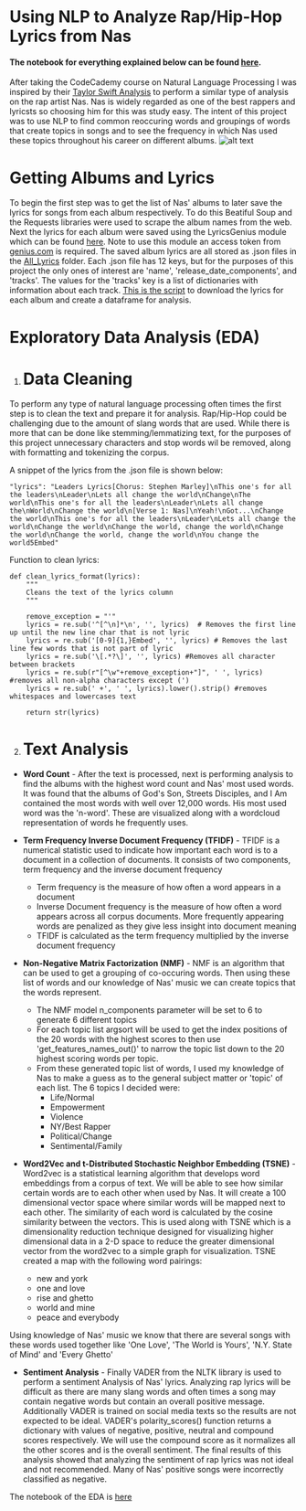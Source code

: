 # Using NLP to Analyze Rap/Hip-Hop Lyrics from Nas
#### The notebook for everything explained below can be found [here](Nas_Lyrics_EDA.ipynb). 
After taking the CodeCademy course on Natural Language Processing I was inspired by their [Taylor Swift Analysis](https://www.codecademy.com/article/the-machine-learning-process-taylor-swift) to perform a similar type of analysis on the rap artist Nas. Nas is widely regarded as one of the best rappers and lyricsts so choosing him for this was study easy. The intent of this project was to use NLP to find common reoccuring words and groupings of words that create topics in songs and to see the frequency in which Nas used these topics throughout his career on different albums.
![alt text](https://github.com/Raatid-Dilly/Nas_Lyrics_NLP_Analysis/blob/main/images/nas_image.png?raw=true)

# Getting Albums and Lyrics
To begin the first step was to get the list of Nas' albums to later save the lyrics for songs from each album respectively. To do this Beatiful Soup and the Requests libraries were used to scrape the album names from the web. Next the lyrics for each album were saved using the LyricsGenius module which can be found [here](https://lyricsgenius.readthedocs.io/en/master/). Note to use this module an access token from [genius.com](https://docs.genius.com/#/getting-started-h1) is required. The saved album lyrics are all stored as .json files in the [All_Lyrics](https://github.com/Raatid-Dilly/Nas_Lyrics_NLP_Analysis/tree/main/All_Albums) folder. Each .json file has 12 keys, but for the purposes of this project the only ones of interest are 'name', 'release_date_components', and 'tracks'. The values for the 'tracks' key is a list of dictionaries with information about each track. [This is the script](https://github.com/Raatid-Dilly/Nas_Lyrics_NLP_Analysis/blob/main/music.py) to download the lyrics for each album and create a dataframe for analysis.

# Exploratory Data Analysis (EDA)
1. # Data Cleaning
To perform any type of natural language processing often times the first step is to clean the text and prepare it for analysis. Rap/Hip-Hop could be challenging due to the amount of slang words that are used. While there is more that can be done like stemming/lemmatizing text, for the purposes of this project unnecessary characters and stop words wil be removed, along with formatting and tokenizing the corpus.  

A snippet of the lyrics from the .json file is shown below:

```"lyrics": "Leaders Lyrics[Chorus: Stephen Marley]\nThis one's for all the leaders\nLeader\nLets all change the world\nChange\nThe world\nThis one's for all the leaders\nLeader\nLets all change the\nWorld\nChange the world\n[Verse 1: Nas]\nYeah!\nGot...\nChange the world\nThis one's for all the leaders\nLeader\nLets all change the world\nChange the world\nChange the world, change the world\nChange the world\nChange the world, change the world\nYou change the world5Embed"```

Function to clean lyrics:
```
def clean_lyrics_format(lyrics):
    """
    Cleans the text of the lyrics column
    """
    
    remove_exception = "'"
    lyrics = re.sub('^[^\n]*\n', '', lyrics)  # Removes the first line up until the new line char that is not lyric
    lyrics = re.sub('[0-9]{1,}Embed', '', lyrics) # Removes the last line few words that is not part of lyric
    lyrics = re.sub('\[.*?\]', '', lyrics) #Removes all character between brackets
    lyrics = re.sub(r"[^\w"+remove_exception+"]", ' ', lyrics) #removes all non-alpha characters except (')
    lyrics = re.sub(' +', ' ', lyrics).lower().strip() #removes whitespaces and lowercases text
    
    return str(lyrics)
```
2. # Text Analysis
  - **Word Count** - After the text is processed, next is performing analysis to find the albums with the highest word count and Nas' most used words. It was found that the albums of God's Son, Streets Disciples, and I Am contained the most words with well over 12,000 words. His most used word was the 'n-word'. These are visualized along with a wordcloud representation of words he frequently uses.
  
  * **Term Frequency Inverse Document Frequency (TFIDF)** - TFIDF is a numerical statistic used to indicate how important each word is to a document in a collection of documents. It consists of two components, term frequency and the inverse document frequency
    - Term frequency is the measure of how often a word appears in a document
    - Inverse Document frequency is the measure of how often a word appears across all corpus documents. More frequently appearing words are penalized as they give less insight into document meaning
    - TFIDF is calculated as the term frequency multiplied by the inverse document frequency
    
  * **Non-Negative Matrix Factorization (NMF)** - NMF is an algorithm that can be used to get a grouping of co-occuring words. Then using these list of words and our knowledge of Nas' music we can create topics that the words represent.
    - The NMF model n_components parameter will be set to 6 to generate 6 different topics
    - For each topic list argsort will be used to get the index positions of the 20 words with the highest scores to then use 'get_features_names_out()'  to narrow the topic list down to the 20 highest scoring words per topic.
    - From these generated topic list of words, I used my knowledge of Nas to make a guess as to the general subject matter or 'topic' of each list. The 6 topics I decided were:
      * Life/Normal
      * Empowerment
      * Violence
      * NY/Best Rapper
      * Political/Change
      * Sentimental/Family

* **Word2Vec and t-Distributed Stochastic Neighbor Embedding (TSNE)** - Word2vec is a statistical learning algorithm that develops word embeddings from a corpus of text. We will be able to see how similar certain words are to each other when used by Nas. It will create a 100 dimensional vector space where similar words will be mapped next to each other. The similarity of each word is calculated by the cosine similarity between the vectors. This is used along with TSNE which is a dimensionality reduction technique designed for visualizing higher dimensional data in a 2-D space to reduce the greater dimensional vector from the word2vec to a simple graph for visualization. TSNE created a map with the following word pairings:
  * new and york
  * one and love
  * rise and ghetto
  * world and mine
  * peace and everybody

Using knowledge of Nas' music we know that there are several songs with these words used together like 'One Love', 'The World is Yours', 'N.Y. State of Mind' and 'Every Ghetto'

* **Sentiment Analysis** - Finally VADER from the NLTK library is used to perform a sentiment Analysis of Nas' lyrics. Analyzing rap lyrics will be difficult as there are many slang words and often times a song may contain negative words but contain an overall positive message. Additionally VADER is trained on social media texts so the results are not expected to be ideal. VADER's polarity_scores() function returns a dictionary with values of negative, positive, neutral and compound scores respectively. We will use the compound score as it normalizes all the other scores and is the overall sentiment. The final results of this analysis showed that analyzing the sentiment of rap lyrics was not ideal and not recommended. Many of Nas' positive songs were incorrectly classified as negative.

The notebook of the EDA is [here](https://github.com/Raatid-Dilly/Nas_Lyrics_NLP_Analysis/blob/main/Nas_Lyrics_EDA.ipynb)
   
